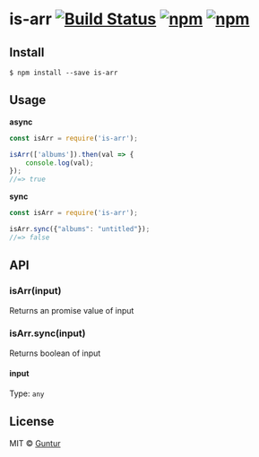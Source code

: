 # is-arr [![Build Status](https://travis-ci.org/iGuntur/is-arr.svg?branch=master)](https://travis-ci.org/iGuntur/is-arr) [![npm](https://img.shields.io/npm/v/is-arr.svg?style=flat-square)](https://npmjs.com/package/is-arr) [![npm](https://img.shields.io/npm/l/is-arr.svg?style=flat-square)](#)


## Install

```
$ npm install --save is-arr
```


## Usage

**async**

```js
const isArr = require('is-arr');

isArr(['albums']).then(val => {
    console.log(val);
});
//=> true
```

**sync**

```js
const isArr = require('is-arr');

isArr.sync({"albums": "untitled"});
//=> false
```


## API

### isArr(input)

Returns an promise value of input

### isArr.sync(input)

Returns boolean of input

#### input

Type: `any`


## License

MIT © [Guntur](http://guntur.starmediateknik.com)

